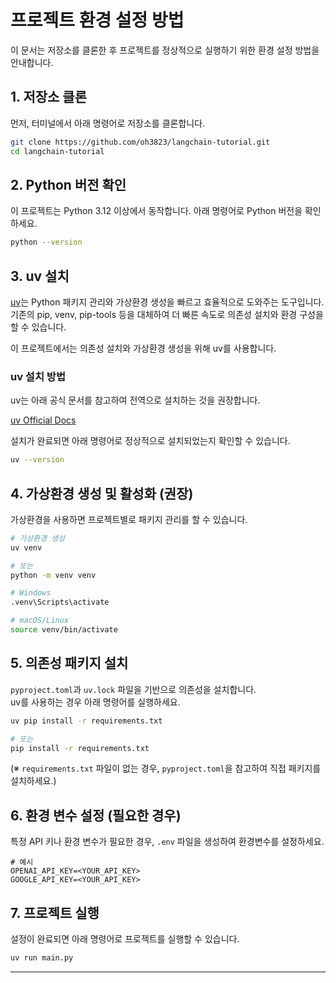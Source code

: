 # 프로젝트 환경 설정 방법

이 문서는 저장소를 클론한 후 프로젝트를 정상적으로 실행하기 위한 환경 설정 방법을 안내합니다.

## 1. 저장소 클론

먼저, 터미널에서 아래 명령어로 저장소를 클론합니다.

```bash
git clone https://github.com/oh3823/langchain-tutorial.git
cd langchain-tutorial
```

## 2. Python 버전 확인

이 프로젝트는 Python 3.12 이상에서 동작합니다. 아래 명령어로 Python 버전을 확인하세요.

```bash
python --version
```

## 3. uv 설치

[uv](https://github.com/astral-sh/uv)는 Python 패키지 관리와 가상환경 생성을 빠르고 효율적으로 도와주는 도구입니다. 기존의 pip, venv, pip-tools 등을 대체하여 더 빠른 속도로 의존성 설치와 환경 구성을 할 수 있습니다.

이 프로젝트에서는 의존성 설치와 가상환경 생성을 위해 uv를 사용합니다.

### uv 설치 방법

uv는 아래 공식 문서를 참고하여 전역으로 설치하는 것을 권장합니다.

[uv Official Docs](https://docs.astral.sh/uv/getting-started/installation/)

설치가 완료되면 아래 명령어로 정상적으로 설치되었는지 확인할 수 있습니다.

```bash
uv --version
```

## 4. 가상환경 생성 및 활성화 (권장)

가상환경을 사용하면 프로젝트별로 패키지 관리를 할 수 있습니다.

```bash
# 가상환경 생성
uv venv

# 또는
python -m venv venv

# Windows
.venv\Scripts\activate

# macOS/Linux
source venv/bin/activate
```

## 5. 의존성 패키지 설치

`pyproject.toml`과 `uv.lock` 파일을 기반으로 의존성을 설치합니다.  
uv를 사용하는 경우 아래 명령어를 실행하세요.

```bash
uv pip install -r requirements.txt

# 또는
pip install -r requirements.txt
```

(※ `requirements.txt` 파일이 없는 경우, `pyproject.toml`을 참고하여 직접 패키지를 설치하세요.)

## 6. 환경 변수 설정 (필요한 경우)

특정 API 키나 환경 변수가 필요한 경우, `.env` 파일을 생성하여 환경변수를 설정하세요.

```env
# 예시
OPENAI_API_KEY=<YOUR_API_KEY>
GOOGLE_API_KEY=<YOUR_API_KEY>
```

## 7. 프로젝트 실행

설정이 완료되면 아래 명령어로 프로젝트를 실행할 수 있습니다.

```bash
uv run main.py
```

---
